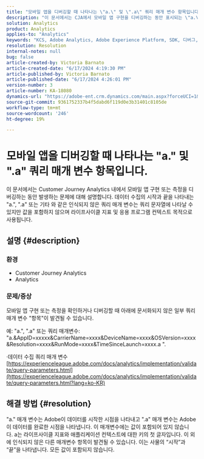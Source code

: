 ```yaml
---
title: "모바일 앱을 디버깅할 때 나타나는 \"a.\" 및 \".a\" 쿼리 매개 변수 항목입니다."
description: "이 문서에서는 CJA에서 모바일 앱 구현을 디버깅하는 동안 표시되는 \"a.\", \".a\"와 같은 쿼리 매개 변수가 Adobe 데이터 수집 프로세스의 일부라고 설명합니다."
solution: Analytics
product: Analytics
applies-to: "Analytics"
keywords: "KCS, Adobe Analytics, Adobe Experience Platform, SDK, 디버그, 쿼리 매개 변수"
resolution: Resolution
internal-notes: null
bug: false
article-created-by: Victoria Barnato
article-created-date: "6/17/2024 4:19:30 PM"
article-published-by: Victoria Barnato
article-published-date: "6/17/2024 4:26:01 PM"
version-number: 3
article-number: KA-18080
dynamics-url: "https://adobe-ent.crm.dynamics.com/main.aspx?forceUCI=1&pagetype=entityrecord&etn=knowledgearticle&id=f783205d-c52c-ef11-840a-6045bd026b83"
source-git-commit: 9361752337b4f5dabd6f119d0e3b31401c8105de
workflow-type: tm+mt
source-wordcount: '246'
ht-degree: 19%

---
```


# 모바일 앱을 디버깅할 때 나타나는 &quot;a.&quot; 및 &quot;.a&quot; 쿼리 매개 변수 항목입니다.


이 문서에서는 Customer Journey Analytics 내에서 모바일 앱 구현 또는 측정을 디버깅하는 동안 발생하는 문제에 대해 설명합니다. 데이터 수집의 시작과 끝을 나타내는 &quot;a.&quot;, &quot;.a&quot; 또는 기타 와 같은 인식되지 않은 쿼리 매개 변수는 쿼리 문자열에 나타날 수 있지만 값을 포함하지 않으며 라이프사이클 지표 및 응용 프로그램 컨텍스트 목적으로 사용됩니다.

## 설명 {#description}


### <b>환경</b>

- Customer Journey Analytics
- Analytics




### <b>문제/증상</b>

모바일 앱 구현 또는 측정을 확인하거나 디버깅할 때 아래에 문서화되지 않은 일부 쿼리 매개 변수 &quot;항목&quot;이 발견될 수 있습니다.

예: &quot;a.&quot;, &quot;.a&quot; 또는 쿼리 매개변수: &quot;a.&amp;AppID=xxxxx&amp;CarrierName=xxxx&amp;DeviceName=xxxx&amp;OSVersion=xxxx&amp;Resolution=xxxx&amp;RunMode=xxxx&amp;TimeSinceLaunch=xxxx.a &quot;.

·데이터 수집 쿼리 매개 변수
[https://experienceleague.adobe.com/docs/analytics/implementation/validate/query-parameters.html](https://experienceleague.adobe.com/docs/analytics/implementation/validate/query-parameters.html?lang=ko-KR)




## 해결 방법 {#resolution}


&quot;a.&quot; 매개 변수는 Adobe이 데이터를 시작한 시점을 나타내고 &quot;.a&quot; 매개 변수는 Adobe이 데이터를 완료한 시점을 나타냅니다. 이 매개변수에는 값이 포함되어 있지 않습니다. a는 라이프사이클 지표와 애플리케이션 컨텍스트에 대한 키의 첫 글자입니다. 이 외에 인식되지 않은 다른 매개변수 항목이 발견될 수 있습니다. 이는 사물의 “시작”과 “끝”을 나타냅니다. 모든 값이 포함되지 않습니다.
